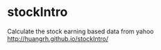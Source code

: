 # stockIntro
Calculate the stock earning based data from yahoo
http://huangrh.github.io/stockIntro/
